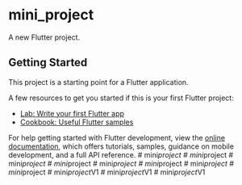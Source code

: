 # mini_project

A new Flutter project.

## Getting Started

This project is a starting point for a Flutter application.

A few resources to get you started if this is your first Flutter project:

- [Lab: Write your first Flutter app](https://docs.flutter.dev/get-started/codelab)
- [Cookbook: Useful Flutter samples](https://docs.flutter.dev/cookbook)

For help getting started with Flutter development, view the
[online documentation](https://docs.flutter.dev/), which offers tutorials,
samples, guidance on mobile development, and a full API reference.
#   m i n i _ p r o j e c t  
 #   m i n i _ p r o j e c t  
 #   m i n i _ p r o j e c t  
 #   m i n i _ p r o j e c t  
 #   m i n i _ p r o j e c t  
 #   m i n i _ p r o j e c t  
 #   m i n i _ p r o j e c t  
 #   m i n i _ p r o j e c t  
 #   m i n i _ p r o j e c t _ V 1  
 #   m i n i _ p r o j e c t _ V 1  
 #   m i n i _ p r o j e c t _ V 1  
 